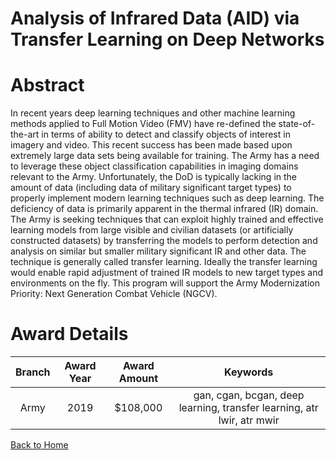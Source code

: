 
Analysis of Infrared Data (AID) via Transfer Learning on Deep Networks
======================================================================

# Abstract


In recent years deep learning techniques and other machine learning methods applied to Full Motion Video (FMV) have re-defined the state-of-the-art in terms of ability to detect and classify objects of interest in imagery and video. This recent success has been made based upon extremely large data sets being available for training. The Army has a need to leverage these object classification capabilities in imaging domains relevant to the Army. Unfortunately, the DoD is typically lacking in the amount of data (including data of military significant target types) to properly implement modern learning techniques such as deep learning. The deficiency of data is primarily apparent in the thermal infrared (IR) domain. The Army is seeking techniques that can exploit highly trained and effective learning models from large visible and civilian datasets (or artificially constructed datasets) by transferring the models to perform detection and analysis on similar but smaller military significant IR and other data. The technique is generally called transfer learning. Ideally the transfer learning would enable rapid adjustment of trained IR models to new target types and environments on the fly. This program will support the Army Modernization Priority: Next Generation Combat Vehicle (NGCV).  

# Award Details

|Branch|Award Year|Award Amount|Keywords|
| :---: | :---: | :---: | :---: |
|Army|2019|$108,000|gan, cgan, bcgan, deep learning, transfer learning, atr lwir, atr mwir|
  
  


[Back to Home](https://github.com/chrischow/dod_sbir_awards/Reports/CC/#1041)